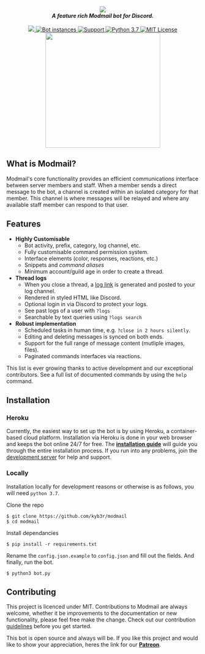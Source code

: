 <div align="center">
  <img src="https://i.imgur.com/o558Qnq.png" align="center">
  <br>
  <strong><i>A feature rich Modmail bot for Discord.</i></strong>
  <br>
  <br>
    
  <a href="https://heroku.com/deploy?template=https://github.com/kyb3r/modmail">
    <img src="https://img.shields.io/badge/deploy_to-heroku-997FBC.svg?style=for-the-badge">
  </a>
  <a href="https://github.com/kyb3r/modmail/">	
    <img src="https://api.modmail.tk/badges/instances.svg" alt="Bot instances">	
  </a>
  <a href="https://discord.gg/j5e9p8w">
    <img src="https://img.shields.io/discord/515071617815019520.svg?style=for-the-badge&colorB=7289DA" alt="Support">
  </a>
  
  <a href="https://patreon.com/kyber">
    <img src="https://img.shields.io/badge/patreon-donate-orange.svg?style=for-the-badge" alt="Python 3.7">
  </a>
  
  <a href="https://github.com/kyb3r/modmail/blob/master/LICENSE">
    <img src="https://img.shields.io/badge/license-mit-e74c3c.svg?style=for-the-badge" alt="MIT License">
  </a>

<img src='https://i.imgur.com/VWDaQ37.png' align='center' width=300>
</div>


## What is Modmail?




Modmail's core functionality provides an efficient communications interface between server members and staff. When a member sends a direct message to the bot, a channel is created within an isolated category for that member. This channel is where messages will be relayed and where any available staff member can respond to that user.

## Features


* **Highly Customisable**
  * Bot activity, prefix, category, log channel, etc.
  * Fully customisable command permission system.
  * Interface elements (color, responses, reactions, etc.)
  * Snippets and *command aliases*
  * Minimum account/guild age in order to create a thread.
* **Thread logs**
  * When you close a thread, a [log link](https://logs.modmail.tk/example) is generated and posted to your log channel.
  * Rendered in styled HTML like Discord.
  * Optional login in via Discord to protect your logs.
  * See past logs of a user with `?logs`
  * Searchable by text queries using `?logs search`
* **Robust implementation**
  * Scheduled tasks in human time, e.g. `?close in 2 hours silently`.
  * Editing and deleting messages is synced on both ends.
  * Support for the full range of message content (mutliple images, files).
  * Paginated commands interfaces via reactions.
  
This list is ever growing thanks to active development and our exceptional contributors. See a full list of documented commands by using the `help` command.

## Installation

### Heroku
Currently, the easiest way to set up the bot is by using Heroku, a container-based cloud platform. Installation via Heroku is done in your web browser and keeps the bot online 24/7 for free. The [**installation guide**](https://github.com/kyb3r/modmail/wiki/Installation) will guide you through the entire installation process. If you run into any problems, join the [development server](https://discord.gg/etJNHCQ) for help and support. 

### Locally 
Installation locally for development reasons or otherwise is as follows, you will need `python 3.7`.

Clone the repo
```console
$ git clone https://github.com/kyb3r/modmail
$ cd modmail
```

Install dependancies
```console
$ pip install -r requirements.txt
```

Rename the `config.json.example` to `config.json` and fill out the fields. 
And finally, run the bot.
```console
$ python3 bot.py
```

## Contributing

This project is licenced under MIT. Contributions to Modmail are always welcome, whether it be improvements to the documentation or new functionality, please feel free make the change. Check out our contribution [guidelines](https://github.com/kyb3r/modmail/blob/master/CONTRIBUTING.md) before you get started. 

This bot is open source and always will be. If you like this project and would like to show your appreciation, heres the link for our **[Patreon](https://www.patreon.com/kyber)**. 
